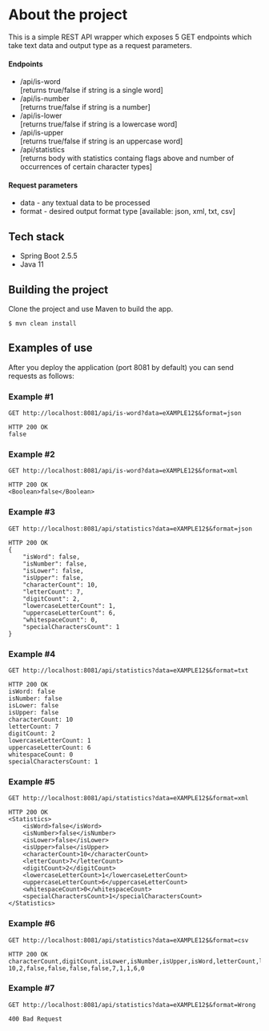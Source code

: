 # About the project
This is a simple REST API wrapper which exposes 5 GET endpoints which take text data and output type as a request parameters.
#### Endpoints
- /api/is-word    
[returns true/false if string is a single word]
- /api/is-number  
[returns true/false if string is a number]
- /api/is-lower   
[returns true/false if string is a lowercase word]
- /api/is-upper   
[returns true/false if string is an uppercase word]
- /api/statistics   
[returns body with statistics containg flags above and number of occurrences of certain character types]
#### Request parameters
- data - any textual data to be processed
- format - desired output format type [available: json, xml, txt, csv]

## Tech stack
- Spring Boot 2.5.5
- Java 11

## Building the project
Clone the project and use Maven to build the app.
```
$ mvn clean install
```

## Examples of use
After you deploy the application (port 8081 by default) you can send requests as follows:

### Example #1
```
GET http://localhost:8081/api/is-word?data=eXAMPLE12$&format=json
```
```
HTTP 200 OK
false
```
### Example #2
```
GET http://localhost:8081/api/is-word?data=eXAMPLE12$&format=xml
```
```
HTTP 200 OK
<Boolean>false</Boolean>
```
### Example #3
```
GET http://localhost:8081/api/statistics?data=eXAMPLE12$&format=json
```
```
HTTP 200 OK
{
    "isWord": false,
    "isNumber": false,
    "isLower": false,
    "isUpper": false,
    "characterCount": 10,
    "letterCount": 7,
    "digitCount": 2,
    "lowercaseLetterCount": 1,
    "uppercaseLetterCount": 6,
    "whitespaceCount": 0,
    "specialCharactersCount": 1
}
```
### Example #4
```
GET http://localhost:8081/api/statistics?data=eXAMPLE12$&format=txt
```
```
HTTP 200 OK
isWord: false
isNumber: false
isLower: false
isUpper: false
characterCount: 10
letterCount: 7
digitCount: 2
lowercaseLetterCount: 1
uppercaseLetterCount: 6
whitespaceCount: 0
specialCharactersCount: 1
```
### Example #5
```
GET http://localhost:8081/api/statistics?data=eXAMPLE12$&format=xml
```
```
HTTP 200 OK
<Statistics>
    <isWord>false</isWord>
    <isNumber>false</isNumber>
    <isLower>false</isLower>
    <isUpper>false</isUpper>
    <characterCount>10</characterCount>
    <letterCount>7</letterCount>
    <digitCount>2</digitCount>
    <lowercaseLetterCount>1</lowercaseLetterCount>
    <uppercaseLetterCount>6</uppercaseLetterCount>
    <whitespaceCount>0</whitespaceCount>
    <specialCharactersCount>1</specialCharactersCount>
</Statistics>
```
### Example #6
```
GET http://localhost:8081/api/statistics?data=eXAMPLE12$&format=csv
```
```
HTTP 200 OK
characterCount,digitCount,isLower,isNumber,isUpper,isWord,letterCount,lowercaseLetterCount,specialCharactersCount,uppercaseLetterCount,whitespaceCount
10,2,false,false,false,false,7,1,1,6,0
```
### Example #7
```
GET http://localhost:8081/api/statistics?data=eXAMPLE12$&format=Wrong
```
```
400 Bad Request
```
